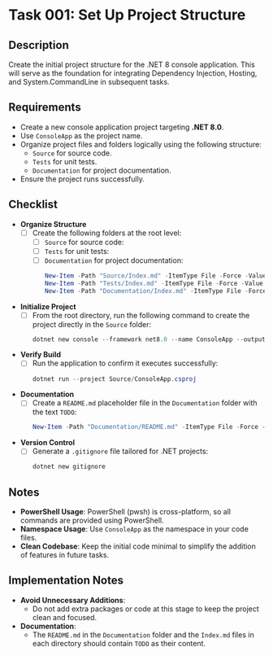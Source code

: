 # Task 001: Set Up Project Structure

## Description

Create the initial project structure for the .NET 8 console application. This will serve as the foundation for integrating Dependency Injection, Hosting, and System.CommandLine in subsequent tasks.

## Requirements

- Create a new console application project targeting **.NET 8.0**.
- Use `ConsoleApp` as the project name.
- Organize project files and folders logically using the following structure:
  - `Source` for source code.
  - `Tests` for unit tests.
  - `Documentation` for project documentation.
- Ensure the project runs successfully.

## Checklist

- **Organize Structure**
  - [ ] Create the following folders at the root level:
    - [ ] `Source` for source code:
    - [ ] `Tests` for unit tests:
    - [ ] `Documentation` for project documentation:
      ```powershell
      New-Item -Path "Source/Index.md" -ItemType File -Force -Value "TODO"
      New-Item -Path "Tests/Index.md" -ItemType File -Force -Value "TODO"
      New-Item -Path "Documentation/Index.md" -ItemType File -Force -Value "TODO"
      ```
- **Initialize Project**
  - [ ] From the root directory, run the following command to create the project directly in the `Source` folder:
    ```powershell
    dotnet new console --framework net8.0 --name ConsoleApp --output Source
    ```
- **Verify Build**
  - [ ] Run the application to confirm it executes successfully:
    ```powershell
    dotnet run --project Source/ConsoleApp.csproj
    ```
- **Documentation**
  - [ ] Create a `README.md` placeholder file in the `Documentation` folder with the text `TODO`:
    ```powershell
    New-Item -Path "Documentation/README.md" -ItemType File -Force -Value "TODO"
    ```
- **Version Control**
  - [ ] Generate a `.gitignore` file tailored for .NET projects:
    ```powershell
    dotnet new gitignore
    ```

## Notes

- **PowerShell Usage**: PowerShell (pwsh) is cross-platform, so all commands are provided using PowerShell.
- **Namespace Usage**: Use `ConsoleApp` as the namespace in your code files.
- **Clean Codebase**: Keep the initial code minimal to simplify the addition of features in future tasks.

## Implementation Notes

- **Avoid Unnecessary Additions**:
  - Do not add extra packages or code at this stage to keep the project clean and focused.
- **Documentation**:
  - The `README.md` in the `Documentation` folder and the `Index.md` files in each directory should contain `TODO` as their content.
